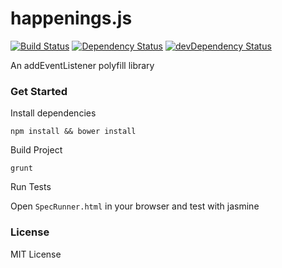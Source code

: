 happenings.js
===

[![Build Status](https://travis-ci.org/theborakompanioni/happeningsjs.svg?branch=master)](https://travis-ci.org/theborakompanioni/happeningsjs)
[![Dependency Status](http://img.shields.io/badge/dependencies-Vanilla_JS-brightgreen.svg)](http://vanilla-js.com/)
[![devDependency Status](https://david-dm.org/theborakompanioni/happeningsjs/dev-status.svg)](https://david-dm.org/theborakompanioni/happeningsjs#info=devDependencies)

An addEventListener polyfill library

### Get Started

Install dependencies

`npm install && bower install`

Build Project

`grunt`

Run Tests

Open `SpecRunner.html` in your browser and test with jasmine

### License

MIT License